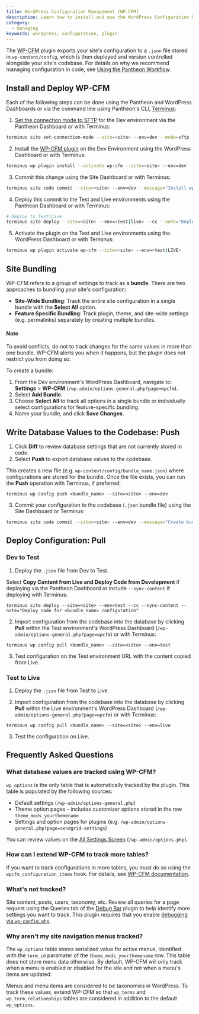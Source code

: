 ```yaml
---
title: WordPress Configuration Management (WP-CFM)
description: Learn how to install and use the WordPress Configuration Management plugin on your Pantheon WordPress site.
category:
  - managing
keywords: wordpress, configuration, plugin
---
```


The [WP-CFM](https://wordpress.org/plugins/wp-cfm/) plugin exports your site's configuration to a `.json` file stored in `wp-content/config`, which is then deployed and version controlled alongside your site's codebase. For details on why we recommend managing configuration in code, see [Using the Pantheon Workflow](/docs/articles/sites/code/using-the-pantheon-workflow#configuration-management).

## Install and Deploy WP-CFM

Each of the following steps can be done using the Pantheon and WordPress Dashboards or via the command line using Pantheon's CLI, [Terminus](/docs/articles/local/cli):

1. [Set the connection mode to SFTP](/docs/articles/sites/code/developing-directly-with-sftp-mode) for the Dev environment via the Pantheon Dashboard or with Terminus:
 ```bash
 terminus site set-connection-mode --site=<site> --env=dev --mode=sftp
 ```

2. Install the [WP-CFM plugin](https://wordpress.org/plugins/wp-cfm/) on the Dev Environment using the WordPress Dashboard or with Terminus:
 ```bash
 terminus wp plugin install --activate wp-cfm --site=<site> --env=dev
 ```

3. Commit this change using the Site Dashboard or with Terminus:
 ```bash
 terminus site code commit --site=<site> --env=dev --message="Install wp-cfm plugin"
 ```

4. Deploy this commit to the Test and Live environments using the Pantheon Dashboard or with Terminus:
 ```bash
 # Deploy to Test|Live
 terminus site deploy --site=<site> --env=<test|live> --cc --note="Deploy WP-CFM plugin to the <Test|Live> environment"
 ```

5. Activate the plugin on the Test and Live environments using the WordPress Dashboard or with Terminus:
 ```bash
 terminus wp plugin activate wp-cfm --site=<site> --env=<test|LIVE>
 ```

## Site Bundling
WP-CFM refers to a group of settings to track as a **bundle**. There are two approaches to bundling your site's configuration:

- **Site-Wide Bundling**: Track the entire site configuration in a single bundle with the **Select All** option.
- **Feature Specific Bundling**: Track plugin, theme, and site-wide settings (e.g. permalinks) separately by creating multiple bundles.
<div class="alert alert-info">
<h4>Note</h4>
To avoid conflicts, do not to track changes for the same values in more than one bundle. WP-CFM alerts you when it happens, but the plugin does not restrict you from doing so.
</div>

To create a bundle:

1. From the Dev environment's WordPress Dashboard, navigate to: **Settings** > **WP-CFM** (`/wp-admin/options-general.php?page=wpcfm`).
2. Select **Add Bundle**.
3. Choose **Select All** to track all options in a single bundle or individually select configurations for feature-specific bundling.
4. Name your bundle, and click **Save Changes**.

## Write Database Values to the Codebase: Push

1. Click **Diff** to review database settings that are not currently stored in code.
2. Select **Push** to export database values to the codebase.

This creates a new file (e.g. `wp-content/config/bundle_name.json`) where configurations are stored for the bundle. Once the file exists, you can run the **Push** operation with Terminus, if preferred:

 ```
 terminus wp config push <bundle_name> --site=<site> --env=dev
 ```
3. Commit your configuration to the codebase (`.json` bundle file) using the Site Dashboard or Terminus:

 ```bash
 terminus site code commit --site=<site> --env=dev --message="Create bundle_name.json for tracking configuration in code"
 ```

## Deploy Configuration: Pull
### Dev to Test
1. Deploy the `.json` file from Dev to Test.

 Select **Copy Content from Live and Deploy Code from Development** if deploying via the Pantheon Dashboard or include `--sync-content` if deploying with Terminus:

 ```
 terminus site deploy --site=<site> --env=test --cc --sync-content --note="Deploy code for <bundle_name> configuration"
 ```  
2. Import configuration from the codebase into the database by clicking **Pull** within the Test environment's WordPress Dashboard (`/wp-admin/options-general.php?page=wpcfm`) or with Terminus:

 ```
 terminus wp config pull <bundle_name> --site=<site> --env=test
 ```
3. Test configuration on the Test environment URL with the content copied from Live.

### Test to Live
1. Deploy the `.json` file from Test to Live.

2. Import configuration from the codebase into the database by clicking **Pull** within the Live environment's WordPress Dashboard (`/wp-admin/options-general.php?page=wpcfm`) or with Terminus:

 ```
 terminus wp config pull <bundle_name> --site=<site> --env=live
 ```
3. Test the configuration on Live.

## Frequently Asked Questions

### What database values are tracked using WP-CFM?
`wp_options` is the only table that is automatically tracked by the plugin. This table is populated by the following sources:

- Default settings (`/wp-admin/options-general.php`)
- Theme option pages - includes customizer options stored in the row `theme_mods_yourthemename`
- Settings and option pages for plugins (e.g. `/wp-admin/options-general.php?page=sendgrid-settings`)

You can review values on the [All Settings Screen](https://codex.wordpress.org/Option_Reference#All_Settings_Screen) (`/wp-admin/options.php`).

### How can I extend WP-CFM to track more tables?
If you want to track configurations in more tables, you must do so using the `wpcfm_configuration_items` hook. For details, see [WP-CFM documentation](http://forumone.github.io/wp-cfm/).

### What's not tracked?
Site content, posts, users, taxonomy, etc. Review all queries for a page request using the Queries tab of the [Debug Bar](https://wordpress.org/plugins/debug-bar/) plugin to help identify more settings you want to track. This plugin requires that you enable [debugging via `wp-config.php`](/docs/articles/wordpress/configuring-wp-config-php/#frequently-asked-questions).

### Why aren't my site navigation menus tracked?
The `wp_options` table stores serialized value for active menus, identified with the `term_id` paramater of the `theme_mods_yourthemename` row. This table does not store menu data otherwise. By default, WP-CFM will only track when a menu is enabled or disabled for the site and not when a menu's items are updated.

Menus and menu items are considered to be taxonomies in WordPress. To track these values, extend WP-CFM so that `wp_terms` and `wp_term_relationships` tables are considered in addition to the default `wp_options`.
